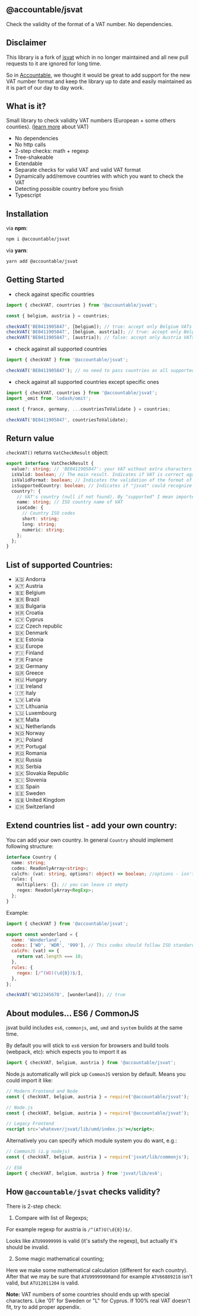 ## @accountable/jsvat

Check the validity of the format of a VAT number. No dependencies.

## Disclaimer

This library is a fork of [jsvat](https://github.com/se-panfilov/jsvat) which in no longer maintained and all new pull requests to it are ignored for long time.

So in [Accountable](https://www.accountable.eu/), we thought it would be great to add support for the new VAT number format and keep the library up to date and easily maintained as it is part of our day to day work.

## What is it?

Small library to check validity VAT numbers (European + some others counties). ([learn more][1] about VAT)

- No dependencies
- No http calls
- 2-step checks: math + regexp
- Tree-shakeable
- Extendable
- Separate checks for valid VAT and valid VAT format
- Dynamically add/remove countries with which you want to check the VAT
- Detecting possible country before you finish
- Typescript

## Installation

via **npm**:

```bash
npm i @accountable/jsvat
```

via **yarn**:

```bash
yarn add @accountable/jsvat
```

## Getting Started

- check against specific countries

```javascript
import { checkVAT, countries } from '@accountable/jsvat';

const { belgium, austria } = countries;

checkVAT('BE0411905847', [belgium]); // true: accept only Belgium VATs
checkVAT('BE0411905847', [belgium, austria]); // true: accept only Belgium or Austria VATs
checkVAT('BE0411905847', [austria]); // false: accept only Austria VATs
```

- check against all supported countries

```javascript
import { checkVAT } from '@accountable/jsvat';

checkVAT('BE0411905847'); // no need to pass countries as all supported countries will be used as default behavior
```

- check against all supported countries except specific ones

```javascript
import { checkVAT, countries } from '@accountable/jsvat';
import _omit from 'lodash/omit';

const { france, germany, ...countriesToValidate } = countries;

checkVAT('BE0411905847', countriesToValidate);
```

## Return value

`checkVAT()` returns `VatCheckResult` object:

```typescript
export interface VatCheckResult {
  value?: string; // 'BE0411905847': your VAT without extra characters (like '-', spaces, etc)
  isValid: boolean; // The main result. Indicates if VAT is correct against provided countries or not
  isValidFormat: boolean; // Indicates the validation of the format of VAT only. E.g. "BE0411905847" is a valid VAT, and "BE0897221791" is not. But they both has valid format, so "isValidFormat" will return "true"
  isSupportedCountry: boolean; // Indicates if "jsvat" could recognize the VAT. Sometimes you want to understand - if it's an invalid VAT from supported country or from an unknown one
  country?: {
    // VAT's country (null if not found). By "supported" I mean imported.
    name: string; // ISO country name of VAT
    isoCode: {
      // Country ISO codes
      short: string;
      long: string;
      numeric: string;
    };
  };
}
```

## List of supported Countries:

- 🇦🇩 Andorra
- 🇦🇹 Austria
- 🇧🇪 Belgium
- 🇧🇷 Brazil
- 🇧🇬 Bulgaria
- 🇭🇷 Croatia
- 🇨🇾 Cyprus
- 🇨🇿 Czech republic
- 🇩🇰 Denmark
- 🇪🇪 Estonia
- 🇪🇺 Europe
- 🇫🇮 Finland
- 🇫🇷 France
- 🇩🇪 Germany
- 🇬🇷 Greece
- 🇭🇺 Hungary
- 🇮🇪 Ireland
- 🇮🇹 Italy
- 🇱🇻 Latvia
- 🇱🇹 Lithuania
- 🇱🇺 Luxembourg
- 🇲🇹 Malta
- 🇳🇱 Netherlands
- 🇳🇴 Norway
- 🇵🇱 Poland
- 🇵🇹 Portugal
- 🇷🇴 Romania
- 🇷🇺 Russia
- 🇷🇸 Serbia
- 🇸🇰 Slovakia Republic
- 🇸🇮 Slovenia
- 🇪🇸 Spain
- 🇸🇪 Sweden
- 🇬🇧 United Kingdom
- 🇨🇭 Switzerland

## Extend countries list - add your own country:

You can add your own country.
In general `Country` should implement following structure:

```typescript
interface Country {
  name: string;
  codes: ReadonlyArray<string>;
  calcFn: (vat: string, options?: object) => boolean; //options - isn't a mandatory param
  rules: {
    multipliers: {}; // you can leave it empty
    regex: ReadonlyArray<RegExp>;
  };
}
```

Example:

```javascript
import { checkVAT } from '@accountable/jsvat';

export const wonderland = {
  name: 'Wonderland',
  codes: ['WD', 'WDR', '999'], // This codes should follow ISO standards (short, long and numeric), but it's your own business
  calcFn: (vat) => {
    return vat.length === 10;
  },
  rules: {
    regex: [/^(WD)(\d{8})$/],
  },
};

checkVAT('WD12345678', [wonderland]); // true
```

## About modules... ES6 / CommonJS

jsvat build includes `es6`, `commonjs`, `amd`, `umd` and `system` builds at the same time.

By default you will stick to `es6` version for browsers and build tools (webpack, etc):
which expects you to import it as

```javascript
import { checkVAT, belgium, austria } from '@accountable/jsvat';
```

Node.js automatically will pick up `CommonJS` version by default.
Means you could import it like:

```jsx harmony
// Modern Frontend and Node
const { checkVAT, belgium, austria } = require('@accountable/jsvat');

// Node.js
const { checkVAT, belgium, austria } = require('@accountable/jsvat');

// Legacy Frontend
<script src='whatever/jsvat/lib/umd/index.js'></script>;
```

Alternatively you can specify which module system you do want, e.g.:

```jsx harmony
// CommonJS (i.g nodejs)
const { checkVAT, belgium, austria } = require('jsvat/lib/commonjs');

// ES6
import { checkVAT, belgium, austria } from 'jsvat/lib/es6';
```

## How `@accountable/jsvat` checks validity?

There is 2-step check:

1. Compare with list of Regexps;

For example regexp for austria is `/^(AT)U(\d{8})$/`.

Looks like `ATU99999999` is valid (it's satisfy the regexp), but actually it's should be invalid.

2. Some magic mathematical counting;

Here we make some mathematical calculation (different for each country).
After that we may be sure that `ATU99999999`and for example `ATV66889218` isn't valid, but `ATU12011204` is valid.

**Note:** VAT numbers of some countries should ends up with special characters. Like '01' for Sweden or "L" for Cyprus. If 100% real VAT doesn't fit, try to add proper appendix.

[1]: https://en.wikipedia.org/wiki/VAT_identification_number
